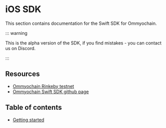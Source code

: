 # iOS SDK

This section contains documentation for the Swift SDK for Ommyochain.

::: warning

This is the alpha version of the SDK, if you find mistakes - you can contact us on Discord.

:::

## Resources

- [Ommyochain Rinkeby testnet](https://rinkeby.ommyochain.io)
- [Ommyochain Swift SDK github page](https://github.com/ommyochain-sdk/ommyochain-swift)

## Table of contents

- [Getting started](./tutorial)
